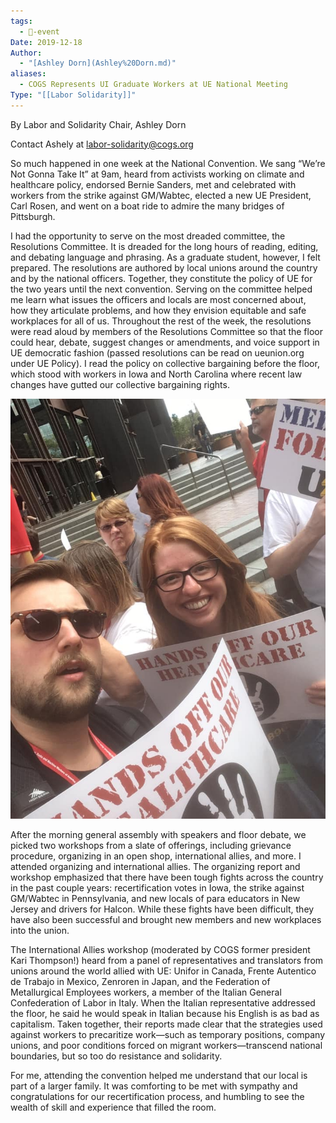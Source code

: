 ```yaml
---
tags:
  - 📅-event
Date: 2019-12-18
Author:
  - "[Ashley Dorn](Ashley%20Dorn.md)"
aliases:
  - COGS Represents UI Graduate Workers at UE National Meeting
Type: "[[Labor Solidarity]]"
---
```

By Labor and Solidarity Chair, Ashley Dorn

Contact Ashely at labor-solidarity@cogs.org

So much happened in one week at the National Convention. We sang “We’re Not Gonna Take It” at 9am, heard from activists working on climate and healthcare policy, endorsed Bernie Sanders, met and celebrated with workers from the strike against GM/Wabtec, elected a new UE President, Carl Rosen, and went on a boat ride to admire the many bridges of Pittsburgh.

I had the opportunity to serve on the most dreaded committee, the Resolutions Committee. It is dreaded for the long hours of reading, editing, and debating language and phrasing. As a graduate student, however, I felt prepared. The resolutions are authored by local unions around the country and by the national officers. Together, they constitute the policy of UE for the two years until the next convention. Serving on the committee helped me learn what issues the officers and locals are most concerned about, how they articulate problems, and how they envision equitable and safe workplaces for all of us. Throughout the rest of the week, the resolutions were read aloud by members of the Resolutions Committee so that the floor could hear, debate, suggest changes or amendments, and voice support in UE democratic fashion (passed resolutions can be read on ueunion.org under UE Policy). I read the policy on collective bargaining before the floor, which stood with workers in Iowa and North Carolina where recent law changes have gutted our collective bargaining rights.

![COGS at UE 2019.jpg](../../Attachments/COGS%20at%20UE%202019.jpg)

After the morning general assembly with speakers and floor debate, we picked two workshops from a slate of offerings, including grievance procedure, organizing in an open shop, international allies, and more. I attended organizing and international allies. The organizing report and workshop emphasized that there have been tough fights across the country in the past couple years: recertification votes in Iowa, the strike against GM/Wabtec in Pennsylvania, and new locals of para educators in New Jersey and drivers for Halcon. While these fights have been difficult, they have also been successful and brought new members and new workplaces into the union.

The International Allies workshop (moderated by COGS former president Kari Thompson!) heard from a panel of representatives and translators from unions around the world allied with UE: Unifor in Canada, Frente Autentico de Trabajo in Mexico, Zenroren in Japan, and the Federation of Metallurgical Employees workers, a member of the Italian General Confederation of Labor in Italy. When the Italian representative addressed the floor, he said he would speak in Italian because his English is as bad as capitalism. Taken together, their reports made clear that the strategies used against workers to precaritize work—such as temporary positions, company unions, and poor conditions forced on migrant workers—transcend national boundaries, but so too do resistance and solidarity.

For me, attending the convention helped me understand that our local is part of a larger family. It was comforting to be met with sympathy and congratulations for our recertification process, and humbling to see the wealth of skill and experience that filled the room.